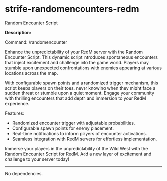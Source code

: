 # strife-randomencounters-redm

Random Encounter Script

**Description:**

Command: /randomencounter

Enhance the unpredictability of your RedM server with the Random Encounter Script. This dynamic script introduces spontaneous encounters that inject excitement and challenge into the game world. Players may stumble upon unexpected confrontations with enemies appearing at various locations across the map.

With configurable spawn points and a randomized trigger mechanism, this script keeps players on their toes, never knowing when they might face a sudden threat or stumble upon a quiet moment. Engage your community with thrilling encounters that add depth and immersion to your RedM experience.

Features:
- Randomized encounter trigger with adjustable probabilities.
- Configurable spawn points for enemy placement.
- Real-time notifications to inform players of encounter activations.
- Seamless integration with RedM servers for effortless implementation.

Immerse your players in the unpredictability of the Wild West with the Random Encounter Script for RedM. Add a new layer of excitement and challenge to your server today!

--- 

No dependencies.


